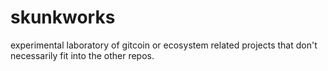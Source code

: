 # skunkworks
experimental laboratory of gitcoin or ecosystem related projects that don't necessarily fit into the other repos.
